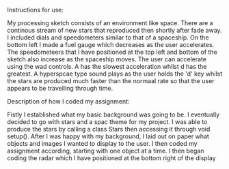Instructions for use:

My processing sketch consists of an environment like space. There are a continous stream of new stars that reproduced then shortly after fade away. I included dials and speedometers similar to that of a spaceship. On the bottom left I made a fuel gauge  which decreases as the user accelerates. The speedometeers that I have positioned at the top left and bottom of the sketch also increase as the spaceship moves. The user can accelerate using the wad controls. A has the slowest acceleration whilst d has the greatest. A hyperspcae type sound plays as the user holds the 'd' key whilst the stars are produced much faster than the normaal rate so that the user appears to be travelling through time. 

Description of how I coded my assignment:

Fistly I established what my basic background was going to be. I eventually decided to go with stars and a spac theme for my project. I was able to produce the stars by calling a class Stars then accessing it through void setup(). After I was happy with my background, I laid out on paper what objects and images I wanted to display to the user. I then coded my assignment according, starting with one object at a time. I then began coding the radar which I have positioned at the bottom right of the display
